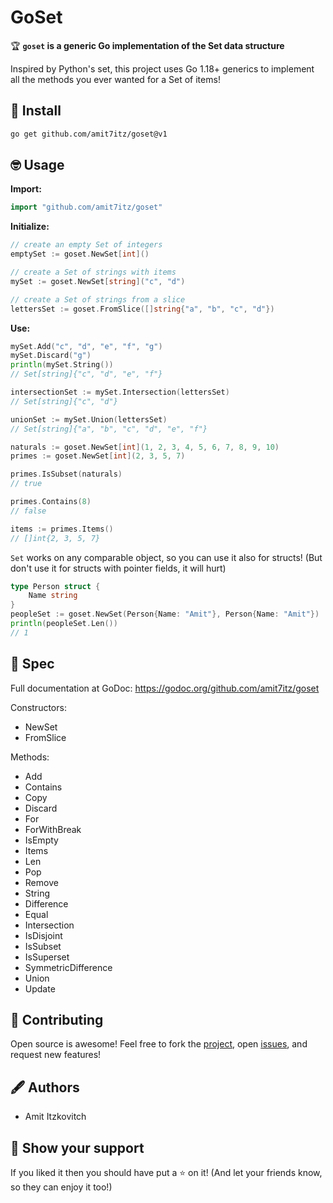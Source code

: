 # GoSet

🏆 **`goset` is a generic Go implementation of the Set data structure**

Inspired by Python's set, this project uses Go 1.18+ generics to implement all the methods you ever wanted for a Set of items!


## 📌 Install

```sh
go get github.com/amit7itz/goset@v1
```

## 🤓 Usage

**Import:**
```go
import "github.com/amit7itz/goset"
```

**Initialize:**
```go
// create an empty Set of integers
emptySet := goset.NewSet[int]()

// create a Set of strings with items 
mySet := goset.NewSet[string]("c", "d")

// create a Set of strings from a slice
lettersSet := goset.FromSlice([]string{"a", "b", "c", "d"})
```

**Use:**
```go
mySet.Add("c", "d", "e", "f", "g")
mySet.Discard("g")
println(mySet.String())
// Set[string]{"c", "d", "e", "f"}

intersectionSet := mySet.Intersection(lettersSet)
// Set[string]{"c", "d"}

unionSet := mySet.Union(lettersSet)
// Set[string]{"a", "b", "c", "d", "e", "f"}

naturals := goset.NewSet[int](1, 2, 3, 4, 5, 6, 7, 8, 9, 10)
primes := goset.NewSet[int](2, 3, 5, 7)

primes.IsSubset(naturals)
// true

primes.Contains(8)
// false

items := primes.Items()
// []int{2, 3, 5, 7}
```
`Set` works on any comparable object, so you can use it also for structs!
(But don't use it for structs with pointer fields, it will hurt) 
```go
type Person struct {
    Name string
}
peopleSet := goset.NewSet(Person{Name: "Amit"}, Person{Name: "Amit"})
println(peopleSet.Len())
// 1
```

## 📖 Spec

Full documentation at GoDoc: https://godoc.org/github.com/amit7itz/goset

Constructors:
- NewSet
- FromSlice

Methods:
- Add
- Contains
- Copy
- Discard
- For
- ForWithBreak
- IsEmpty
- Items
- Len
- Pop
- Remove
- String
- Difference
- Equal
- Intersection
- IsDisjoint
- IsSubset
- IsSuperset
- SymmetricDifference
- Union
- Update


## 🤝 Contributing

Open source is awesome!
Feel free to fork the [project](https://github.com/amit7itz/goset), open [issues](https://github.com/amit7itz/goset/issues), and request new features!

## 🖋️ Authors

- Amit Itzkovitch

## 💫 Show your support

If you liked it then you should have put a ⭐ on it!
(And let your friends know, so they can enjoy it too!)